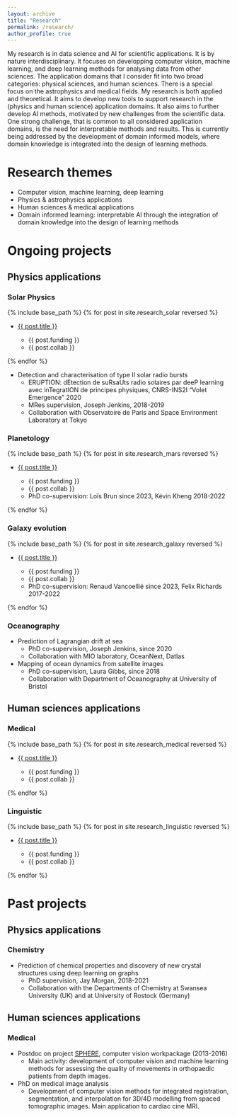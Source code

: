 ```yaml
---
layout: archive
title: "Research"
permalink: /research/
author_profile: true
---
```


My research is in data science and AI for scientific applications.
It is by nature interdisciplinary.
It focuses on developping computer vision, machine learning, and deep learning methods for analysing data from other sciences.
The application domains that I consider fit into two broad categories: physical sciences, and human sciences.
There is a special focus on the astrophysics and medical fields.
My research is both applied and theoretical. It aims to develop new tools to support research in the (physics and human science) application domains.
It also aims to further develop AI methods, motivated by new challenges from the scientific data.
One strong challenge, that is common to all considered application domains, is the need for interpretable methods and results.
This is currently being addressed by the development of domain informed models, where domain knowledge is integrated into the design of learning methods.

Research themes
======
* Computer vision, machine learning, deep learning
* Physics & astrophysics applications
* Human sciences & medical applications
* Domain informed learning: interpretable AI through the integration of domain knowledge into the design of learning methods

# Ongoing projects

## Physics applications

### Solar Physics

{% include base_path %}
{% for post in site.research_solar reversed %}
  <ul>
  <li><a href="{{ post.url }}">{{ post.title }}</a></li>
  <ul>
    <li>{{ post.funding }}</li>
    <li>{{ post.collab }}</li>
  </ul>
  </ul>
{% endfor %}

* Detection and characterisation of type II solar radio bursts
    * ERUPTION: dEtection de suRsaUts radio solaires par deeP learning avec inTegratION de principes physiques, CNRS-INS2I “Volet Emergence” 2020
    * MRes supervision, Joseph Jenkins, 2018-2019
    * Collaboration with Observatoire de Paris and Space Environment Laboratory at Tokyo

### Planetology

{% include base_path %}
{% for post in site.research_mars reversed %}
  <ul>
  <li><a href="{{ post.url }}">{{ post.title }}</a></li>
  <ul>
    <li>{{ post.funding }}</li>
    <li>{{ post.collab }}</li>
    <li>PhD co-supervision: Loïs Brun since 2023, Kévin Kheng 2018-2022</li>
  </ul>
  </ul>
{% endfor %}

### Galaxy evolution

{% include base_path %}
{% for post in site.research_galaxy reversed %}
  <ul>
  <li><a href="{{ post.url }}">{{ post.title }}</a></li>
  <ul>
    <li>{{ post.funding }}</li>
    <li>{{ post.collab }}</li>
    <li>PhD co-supervision: Renaud Vancoellié since 2023, Felix Richards 2017-2022</li>
  </ul>
  </ul>
{% endfor %}

### Oceanography

* Prediction of Lagrangian drift at sea
    * PhD co-supervision, Joseph Jenkins, since 2020
    * Collaboration with MIO laboratory, OceanNext, Datlas
* Mapping of ocean dynamics from satellite images
    * PhD co-supervision, Laura Gibbs, since 2018
    * Collaboration with Department of Oceanography at University of Bristol

## Human sciences applications

### Medical

{% include base_path %}
{% for post in site.research_medical reversed %}
  <ul>
  <li><a href="{{ post.url }}">{{ post.title }}</a></li>
  <ul>
    <li>{{ post.funding }}</li>
    <li>{{ post.collab }}</li>
  </ul>
  </ul>
{% endfor %}

### Linguistic

{% include base_path %}
{% for post in site.research_linguistic reversed %}
  <ul>
  <li><a href="{{ post.url }}">{{ post.title }}</a></li>
  <ul>
    <li>{{ post.funding }}</li>
    <li>{{ post.collab }}</li>
  </ul>
  </ul>
{% endfor %}

# Past projects

## Physics applications

### Chemistry

*	Prediction of chemical properties and discovery of new crystal structures using deep learning on graphs
    * PhD supervision, Jay Morgan, 2018-2021
    * Collaboration with the Departments of Chemistry at Swansea University (UK) and at University of Rostock (Germany)

## Human sciences applications

### Medical

* Postdoc on project [SPHERE](https://research-information.bris.ac.uk/en/projects/sphere-epsrc-irc), computer vision workpackage (2013-2016)
    * Main activity: development of computer vision and machine learning methods for assessing the quality of movements in orthopaedic patients from depth images.
* PhD on medical image analysis
    * Development of computer vision methods for integrated registration, segmentation, and interpolation for 3D/4D modelling from spaced tomographic images. Main application to cardiac cine MRI.
